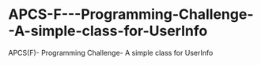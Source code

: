 # APCS-F---Programming-Challenge--A-simple-class-for-UserInfo
APCS(F)- Programming Challenge- A simple class for UserInfo
